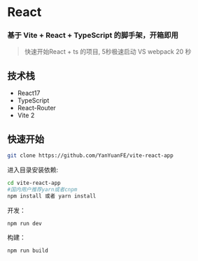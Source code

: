 # React

### 基于 Vite + React + TypeScript 的脚手架，开箱即用

> 快速开始React + ts 的项目, 5秒极速启动 VS webpack 20 秒

## 技术栈

* React17
* TypeScript
* React-Router
* Vite 2

## 快速开始

```bash
git clone https://github.com/YanYuanFE/vite-react-app
```

进入目录安装依赖:

```bash
cd vite-react-app
#国内用户推荐yarn或者cnpm
npm install 或者 yarn install
```

开发：

```bash
npm run dev
```

构建：

```bash
npm run build
```
